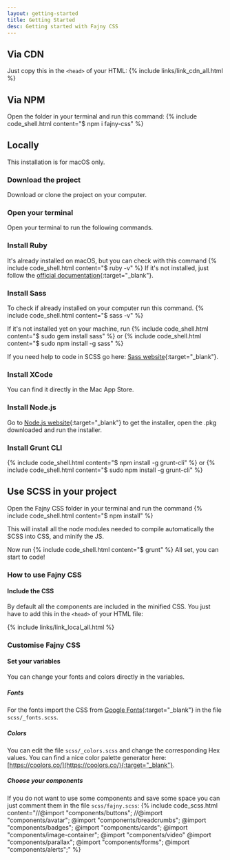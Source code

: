 ```yaml
---
layout: getting-started
title: Getting Started
desc: Getting started with Fajny CSS
---
```



## Via CDN
Just copy this in the `<head>` of your HTML:
{% include links/link_cdn_all.html %}

## Via NPM
Open the folder in your terminal and run this command:
{% include code_shell.html content="$ npm i fajny-css" %}

## Locally
This installation is for macOS only.

### Download the project
Download or clone the project on your computer.

### Open your terminal
Open your terminal to run the following commands.

### Install Ruby
It's already installed on macOS, but you can check with this command
{% include code_shell.html content="$ ruby -v" %}
If it's not installed, just follow the [official documentation](https://www.ruby-lang.org/en/documentation/installation/#homebrew){:target="_blank"}.

### Install Sass
To check if already installed on your computer run this command.
{% include code_shell.html content="$ sass -v" %}

If it's not installed yet on your machine, run
{% include code_shell.html content="$ sudo gem install sass" %}
or
{% include code_shell.html content="$ sudo npm install -g sass" %}

If you need help to code in SCSS go here: [Sass website](https://sass-lang.com/){:target="_blank"}.

### Install XCode 
You can find it directly in the Mac App Store.

### Install Node.js

Go to [Node.js website](https://nodejs.org/){:target="_blank"} to get the installer, open the .pkg downloaded and run the installer.

### Install Grunt CLI
{% include code_shell.html content="$ npm install -g grunt-cli" %}
or
{% include code_shell.html content="$ sudo npm install -g grunt-cli" %}



## Use SCSS in your project

Open the Fajny CSS folder in your terminal and run the command
{% include code_shell.html content="$ npm install" %}

This will install all the node modules needed to compile automatically the SCSS into CSS, and minify the JS.

Now run
{% include code_shell.html content="$ grunt" %}
All set, you can start to code!


### How to use Fajny CSS
#### Include the CSS
By default all the components are included in the minified CSS. You just have to add this in the `<head>` of your HTML file:

{% include links/link_local_all.html %}

### Customise Fajny CSS
#### Set your variables
You can change your fonts and colors directly in the variables.

##### Fonts
For the fonts import the CSS from [Google Fonts](https://fonts.google.com/){:target="_blank"} in the file `scss/_fonts.scss`.


##### Colors
You can edit the file `scss/_colors.scss` and change the corresponding Hex values. You can find a nice color palette generator here: [https://coolors.co/](https://coolors.co/){:target="_blank"}.

##### Choose your components

If you do not want to use some components and save some space you can just comment them in the file `scss/fajny.scss`:
{% include code_scss.html content="//@import &quot;components/buttons&quot;;
//@import &quot;components/avatar&quot;;
@import &quot;components/breadcrumbs&quot;;
@import &quot;components/badges&quot;;
@import &quot;components/cards&quot;;
@import &quot;components/image-container&quot;;
@import &quot;components/video&quot;
@import &quot;components/parallax&quot;;
@import &quot;components/forms&quot;;
@import &quot;components/alerts&quot;;" %}